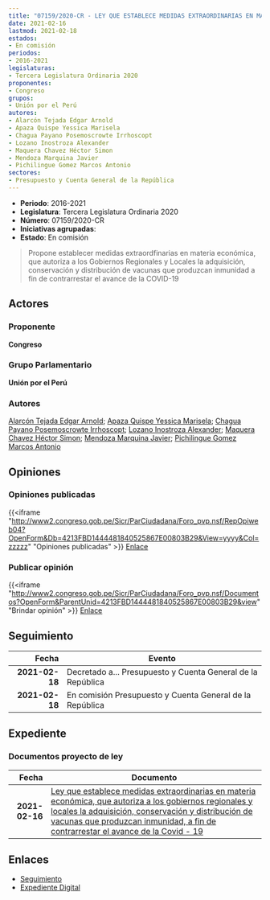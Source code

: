 ```yaml
---
title: "07159/2020-CR - LEY QUE ESTABLECE MEDIDAS EXTRAORDINARIAS EN MATERIA ECONÓMICA, QUE AUTORIZA A LOS GOBIERNOS REGIONALES Y LOCALES LA ADQUISICIÓN, CONSERVACIÓN Y DISTRIBUCIÓN DE VACUNAS QUE PRODUZCAN INMUNIDAD, A FIN DE CONTRARRESTAR EL AVANCE DE LA COVID-19"
date: 2021-02-16
lastmod: 2021-02-18
estados:
- En comisión
periodos:
- 2016-2021
legislaturas:
- Tercera Legislatura Ordinaria 2020
proponentes:
- Congreso
grupos:
- Unión por el Perú
autores:
- Alarcón Tejada Edgar Arnold
- Apaza Quispe Yessica Marisela
- Chagua Payano Posemoscrowte Irrhoscopt
- Lozano Inostroza Alexander
- Maquera Chavez Héctor Simon
- Mendoza Marquina Javier
- Pichilingue Gomez Marcos Antonio
sectores:
- Presupuesto y Cuenta General de la República
---
```

- **Periodo**: 2016-2021
- **Legislatura**: Tercera Legislatura Ordinaria 2020
- **Número**: 07159/2020-CR
- **Iniciativas agrupadas**: 
- **Estado**: En comisión

> Propone establecer medidas extraordfinarias en materia económica, que autoriza a los Gobiernos Regionales y Locales la adquisición, conservación y distribución de vacunas que produzcan inmunidad a fin de contrarrestar el avance de la COVID-19


## Actores

### Proponente

**Congreso**

### Grupo Parlamentario

**Unión por el Perú**

### Autores

[Alarcón Tejada Edgar Arnold](mailto:mailto:ealarcont@congreso.gob.pe); [Apaza Quispe Yessica Marisela](mailto:mailto:yapaza@congreso.gob.pe); [Chagua Payano Posemoscrowte Irrhoscopt](mailto:mailto:pchagua@congreso.gob.pe); [Lozano Inostroza Alexander](mailto:mailto:alozano@congreso.gob.pe); [Maquera Chavez Héctor Simon](mailto:mailto:hmaquera@congreso.gob.pe); [Mendoza Marquina Javier](mailto:mailto:jmendoza@congreso.gob.pe); [Pichilingue Gomez Marcos Antonio](mailto:mailto:mpichilingue@congreso.gob.pe)

## Opiniones

### Opiniones publicadas

{{<iframe "http://www2.congreso.gob.pe/Sicr/ParCiudadana/Foro_pvp.nsf/RepOpiweb04?OpenForm&Db=4213FBD1444481840525867E00803B29&View=yyyy&Col=zzzzz" "Opiniones publicadas" >}}
[Enlace](http://www2.congreso.gob.pe/Sicr/ParCiudadana/Foro_pvp.nsf/RepOpiweb04?OpenForm&Db=4213FBD1444481840525867E00803B29&View=yyyy&Col=zzzzz)

### Publicar opinión

{{<iframe "http://www2.congreso.gob.pe/Sicr/ParCiudadana/Foro_pvp.nsf/Documentos?OpenForm&ParentUnid=4213FBD1444481840525867E00803B29&view" "Brindar opinión" >}}
[Enlace](http://www2.congreso.gob.pe/Sicr/ParCiudadana/Foro_pvp.nsf/Documentos?OpenForm&ParentUnid=4213FBD1444481840525867E00803B29&view)


## Seguimiento

| Fecha | Evento |
|------:|--------|
| **2021-02-18** | Decretado a... Presupuesto y Cuenta General de la República |
| **2021-02-18** | En comisión Presupuesto y Cuenta General de la República |

## Expediente

### Documentos proyecto de ley

| Fecha | Documento |
|------:|-----------|
| **2021-02-16** | [Ley que establece medidas extraordinarias en materia económica, que autoriza a los gobiernos regionales y locales la adquisición, conservación y distribución de vacunas que produzcan inmunidad, a fin de contrarrestar el avance de la Covid - 19](http://www.leyes.congreso.gob.pe/Documentos/2016_2021/Proyectos_de_Ley_y_de_Resoluciones_Legislativas/PL07159-20210216.pdf) |

## Enlaces

- [Seguimiento](http://www2.congreso.gob.pe/Sicr/TraDocEstProc/CLProLey2016.nsf/f7fff46988ca05b1052578e100829cc7/66e7dfe8002893ab0525867f00232bfd?OpenDocument)
- [Expediente Digital](http://www2.congreso.gob.pe/Sicr/TraDocEstProc/Expvirt_2011.nsf/visbusqptramdoc1621/07159?opendocument)

